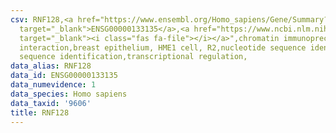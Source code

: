 ```yaml
---
csv: RNF128,<a href="https://www.ensembl.org/Homo_sapiens/Gene/Summary?db=core;g=ENSG00000133135"
  target="_blank">ENSG00000133135</a>,<a href="https://www.ncbi.nlm.nih.gov/pubmed/22863008"
  target="_blank"><i class="fas fa-file"></i></a>",chromatin immunoprecipitation assay,direct
  interaction,breast epithelium, HME1 cell, R2,nucleotide sequence identification,nucleotide
  sequence identification,transcriptional regulation,
data_alias: RNF128
data_id: ENSG00000133135
data_numevidence: 1
data_species: Homo sapiens
data_taxid: '9606'
title: RNF128
---
```

